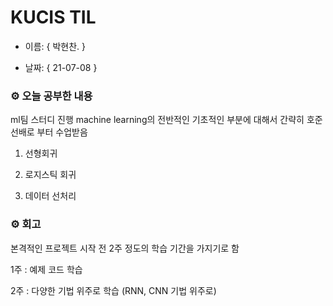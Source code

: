 # KUCIS TIL

- 이름: { 박현찬. }

- 날짜: { 21-07-08 }

### ⚙️ 오늘 공부한 내용

ml팀 스터디 진행
machine learning의 전반적인 기초적인 부분에 대해서 간략히 호준 선배로 부터 수업받음

1. 선형회귀

2. 로지스틱 회귀

3. 데이터 선처리


### ⚙️ 회고

본격적인 프로젝트 시작 전 2주 정도의 학습 기간을 가지기로 함

1주 : 예제 코드 학습

2주 : 다양한 기법 위주로 학습 (RNN, CNN 기법 위주로)